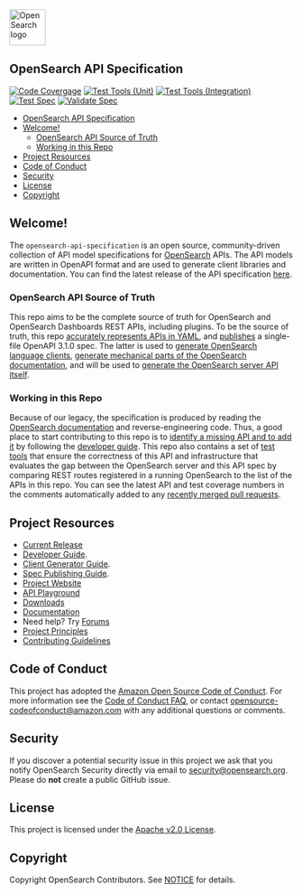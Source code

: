 <img src="https://opensearch.org/assets/img/opensearch-logo-themed.svg" height="64px" alt="OpenSearch logo">

## OpenSearch API Specification

[![Code Covergage](https://codecov.io/github/opensearch-project/opensearch-api-specification/graph/badge.svg?token=TO9YMAKSHH)](https://codecov.io/github/opensearch-project/opensearch-api-specification)
[![Test Tools (Unit)](https://github.com/opensearch-project/opensearch-api-specification/actions/workflows/test-tools-unit.yml/badge.svg)](https://github.com/opensearch-project/opensearch-api-specification/actions/workflows/test-tools-unit.yml)
[![Test Tools (Integration)](https://github.com/opensearch-project/opensearch-api-specification/actions/workflows/test-tools-integ.yml/badge.svg)](https://github.com/opensearch-project/opensearch-api-specification/actions/workflows/test-tools-integ.yml)
[![Test Spec](https://github.com/opensearch-project/opensearch-api-specification/actions/workflows/test-spec.yml/badge.svg)](https://github.com/opensearch-project/opensearch-api-specification/actions/workflows/test-spec.yml)
[![Validate Spec](https://github.com/opensearch-project/opensearch-api-specification/actions/workflows/validate-spec.yml/badge.svg)](https://github.com/opensearch-project/opensearch-api-specification/actions/workflows/validate-spec.yml)

- [OpenSearch API Specification](#opensearch-api-specification)
- [Welcome!](#welcome)
  - [OpenSearch API Source of Truth](#opensearch-api-source-of-truth)
  - [Working in this Repo](#working-in-this-repo)
- [Project Resources](#project-resources)
- [Code of Conduct](#code-of-conduct)
- [Security](#security)
- [License](#license)
- [Copyright](#copyright)

## Welcome!

The `opensearch-api-specification` is an open source, community-driven collection of API model specifications for [OpenSearch](https://github.com/opensearch-project/OpenSearch) APIs. The API models are written in OpenAPI format and are used to generate client libraries and documentation. You can find the latest release of the API specification [here](https://github.com/opensearch-project/opensearch-api-specification/releases).

### OpenSearch API Source of Truth

This repo aims to be the complete source of truth for OpenSearch and OpenSearch Dashboards REST APIs, including plugins. To be the source of truth, this repo [accurately represents APIs in YAML](spec/), and [publishes](https://github.com/opensearch-project/opensearch-api-specification/releases) a single-file OpenAPI 3.1.0 spec. The latter is used to [generate OpenSearch language clients](https://github.com/opensearch-project/opensearch-clients/issues/19), [generate mechanical parts of the OpenSearch documentation](https://github.com/opensearch-project/documentation-website/issues/7700), and will be used to [generate the OpenSearch server API itself](https://github.com/opensearch-project/OpenSearch/issues/3090).

### Working in this Repo

Because of our legacy, the specification is produced by reading the [OpenSearch documentation](https://opensearch.org/docs/latest/) and reverse-engineering code. Thus, a good place to start contributing to this repo is to [identify a missing API and to add it](https://github.com/opensearch-project/opensearch-api-specification/issues/168) by following the [developer guide](DEVELOPER_GUIDE.md). This repo also contains a set of [test tools](TESTING_GUIDE.md) that ensure the correctness of this API and infrastructure that evaluates the gap between the OpenSearch server and this API spec by comparing REST routes registered in a running OpenSearch to the list of the APIs in this repo. You can see the latest API and test coverage numbers in the comments automatically added to any [recently merged pull requests](https://github.com/opensearch-project/opensearch-api-specification/pulls?q=is%3Apr+is%3Aclosed).

## Project Resources

* [Current Release](https://github.com/opensearch-project/opensearch-api-specification/releases/download/main-latest/opensearch-openapi.yaml)
* [Developer Guide](DEVELOPER_GUIDE.md).
* [Client Generator Guide](CLIENT_GENERATOR_GUIDE.md).
* [Spec Publishing Guide](PUBLISHING_GUIDE.md).
* [Project Website](https://opensearch.org/)
* [API Playground](https://opensearch-project.github.io/opensearch-api-specification/)
* [Downloads](https://opensearch.org/downloads.html)
* [Documentation](https://opensearch.org/docs/)
* Need help? Try [Forums](https://forum.opensearch.org/)
* [Project Principles](https://opensearch.org/#principles)
* [Contributing Guidelines](CONTRIBUTING.md)

## Code of Conduct

This project has adopted the [Amazon Open Source Code of Conduct](CODE_OF_CONDUCT.md). For more information see the [Code of Conduct FAQ](https://aws.github.io/code-of-conduct-faq), or contact [opensource-codeofconduct@amazon.com](mailto:opensource-codeofconduct@amazon.com) with any additional questions or comments.

## Security

If you discover a potential security issue in this project we ask that you notify OpenSearch Security directly via email to security@opensearch.org. Please do **not** create a public GitHub issue.

## License

This project is licensed under the [Apache v2.0 License](LICENSE.txt).

## Copyright

Copyright OpenSearch Contributors. See [NOTICE](NOTICE.txt) for details.
